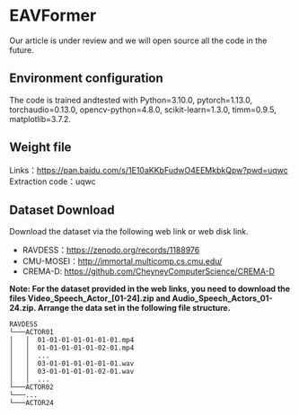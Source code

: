 # EAVFormer
Our article is under review and we will open source all the code in the future.
## Environment configuration
The code is trained andtested with Python=3.10.0, pytorch=1.13.0, torchaudio=0.13.0, opencv-python=4.8.0, scikit-learn=1.3.0, timm=0.9.5, matplotlib=3.7.2.    

## Weight file

Links：https://pan.baidu.com/s/1E10aKKbFudwO4EEMkbkQpw?pwd=uqwc 
Extraction code：uqwc
## Dataset Download
Download the dataset via the following web link or web disk link. 
- RAVDESS：https://zenodo.org/records/1188976
- CMU-MOSEI：http://immortal.multicomp.cs.cmu.edu/
- CREMA-D: https://github.com/CheyneyComputerScience/CREMA-D

**Note: For the dataset provided in the web links, you need to download the files Video_Speech_Actor_[01-24].zip and Audio_Speech_Actors_01-24.zip. Arrange the data set in the following file structure.**
```
RAVDESS
└───ACTOR01
│   │  01-01-01-01-01-01-01.mp4
│   │  01-01-01-01-01-02-01.mp4
│   │  ...
│   │  03-01-01-01-01-01-01.wav
│   │  03-01-01-01-01-02-01.wav
│   │  ...
└───ACTOR02
└───...
└───ACTOR24
```
